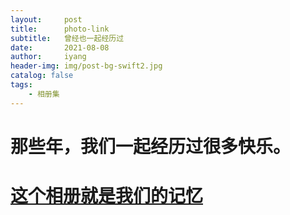 ```yaml
---
layout:     post
title:      photo-link
subtitle:   曾经也一起经历过
date:       2021-08-08
author:     iyang
header-img: img/post-bg-swift2.jpg
catalog: false
tags:
    - 相册集
---
```


# 那些年，我们一起经历过很多快乐。

# [这个相册就是我们的记忆](/electronic-photo/index.html)
